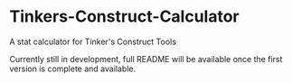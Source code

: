 # Tinkers-Construct-Calculator
A stat calculator for Tinker's Construct Tools

Currently still in development, full README will be available once the first version is complete and available.